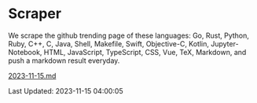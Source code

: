# Scraper

We scrape the github trending page of these languages: Go, Rust, Python, Ruby, C++, C, Java, Shell, Makefile, Swift, Objective-C, Kotlin, Jupyter-Notebook, HTML, JavaScript, TypeScript, CSS, Vue, TeX, Markdown, and push a markdown result everyday.

[2023-11-15.md](https://github.com/yangwenmai/github-trending-backup/blob/master/2023-11-15.md)

Last Updated: 2023-11-15 04:00:05